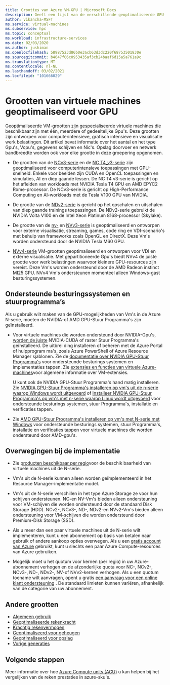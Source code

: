 ```yaml
---
title: Groottes van Azure VM-GPU | Microsoft Docs
description: Geeft een lijst van de verschillende geoptimaliseerde GPU-grootten die beschikbaar zijn voor virtuele machines in Azure. Bevat informatie over het aantal Vcpu's, gegevens schijven en Nic's en de opslag doorvoer en netwerk bandbreedte voor grootten in deze serie.
author: vikancha-MSFT
ms.service: virtual-machines
ms.subservice: hpc
ms.topic: conceptual
ms.workload: infrastructure-services
ms.date: 02/03/2020
ms.author: jushiman
ms.openlocfilehash: 58987523d86b0e3acb63d3dc220f68753501830e
ms.sourcegitcommit: b4647f06c0953435af3cb24baaf6d15a5a761a9c
ms.translationtype: MT
ms.contentlocale: nl-NL
ms.lasthandoff: 03/02/2021
ms.locfileid: "101666029"
---
```

# <a name="gpu-optimized-virtual-machine-sizes"></a>Grootten van virtuele machines geoptimaliseerd voor GPU

Geoptimaliseerde VM-grootten zijn gespecialiseerde virtuele machines die beschikbaar zijn met één, meerdere of gedeeltelijke Gpu's. Deze grootten zijn ontworpen voor computerintensieve, grafisch intensieve en visualisatie werk belastingen. Dit artikel bevat informatie over het aantal en het type Gpu's, Vcpu's, gegevens schijven en Nic's. Opslag doorvoer en netwerk bandbreedte worden ook voor elke grootte in deze groepering opgenomen.

- De grootten van de [NCv3-serie](ncv3-series.md) en de [NC T4_v3-serie](nct4-v3-series.md) zijn geoptimaliseerd voor computerintensieve toepassingen met GPU-snelheid. Enkele voor beelden zijn CUDA en OpenCL toepassingen en simulaties, AI en diep gaande lessen. De NC T4 v3-serie is gericht op het afleiden van workloads met NVIDIA Tesla T4 GPU en AMD EPYC2 Rome-processor. De NCv3-serie is gericht op High-Performance Computing en AI-workloads met de Tesla V100 GPU van NVIDIA.

- De grootte van de [NDv2-serie](ndv2-series.md) is gericht op het opschalen en uitschalen van diep gaande trainings toepassingen. De NDv2-serie gebruikt de NVIDIA Volta V100 en de Intel Xeon Platinum 8168-processor (Skylake).

- De grootte van de [nv-](nv-series.md) en [NVv3-serie](nvv3-series.md) is geoptimaliseerd en ontworpen voor externe visualisatie, streaming, games, code ring en VDI-scenario's met behulp van frameworks zoals OpenGL en DirectX. Deze Vm's worden ondersteund door de NVIDIA Tesla M60 GPU.

- [NVv4-serie](nvv4-series.md) VM-grootten geoptimaliseerd en ontworpen voor VDI en externe visualisatie. Met gepartitioneerde Gpu's biedt NVv4 de juiste grootte voor werk belastingen waarvoor kleinere GPU-resources zijn vereist. Deze Vm's worden ondersteund door de AMD Radeon instinct MI25 GPU. NVv4 Vm's ondersteunen momenteel alleen Windows-gast besturingssystemen.

## <a name="supported-operating-systems-and-drivers"></a>Ondersteunde besturingssystemen en stuurprogramma’s

Als u gebruik wilt maken van de GPU-mogelijkheden van Vm's in de Azure N-serie, moeten de NVIDIA-of AMD GPU-Stuur Programma's zijn geïnstalleerd.

- Voor virtuele machines die worden ondersteund door NVIDIA-Gpu's, [worden de juiste](./extensions/hpccompute-gpu-windows.md) NVIDIA-CUDA of raster Stuur Programma's geïnstalleerd. De uitbrei ding installeren of beheren met de Azure Portal of hulpprogram ma's, zoals Azure PowerShell of Azure Resource Manager sjablonen. Zie de [documentatie over NVIDIA GPU-Stuur Programma's](./extensions/hpccompute-gpu-windows.md) voor ondersteunde besturings systemen en implementaties tappen. Zie [extensies en functies van virtuele Azure-machines](./extensions/overview.md)voor algemene informatie over VM-extensies.   

   U kunt ook de NVIDIA GPU-Stuur Programma's hand matig installeren. Zie [NVIDIA GPU-Stuur Programma's installeren op vm's uit de n-serie waarop Windows wordt uitgevoerd](./windows/n-series-driver-setup.md) of [Installeer NVIDIA GPU-Stuur Programma's op vm's met n-serie waarop Linux wordt uitgevoerd](./linux/n-series-driver-setup.md) voor ondersteunde besturings systemen, stuur Programma's, installatie en verificaties tappen.

- Zie [AMD GPU-Stuur Programma's installeren op vm's met N-serie met Windows](./windows/n-series-amd-driver-setup.md) voor ondersteunde besturings systemen, stuur Programma's, installatie en verificaties tappen voor virtuele machines die worden ondersteund door AMD-gpu's.

## <a name="deployment-considerations"></a>Overwegingen bij de implementatie

- Zie [producten beschikbaar per regio](https://azure.microsoft.com/regions/services/)voor de beschik baarheid van virtuele machines uit de N-serie.

- Vm's uit de N-serie kunnen alleen worden geïmplementeerd in het Resource Manager-implementatie model.

- Vm's uit de N-serie verschillen in het type Azure Storage ze voor hun schijven ondersteunen. NC-en NV-Vm's bieden alleen ondersteuning voor VM-schijven die worden ondersteund door de standaard Disk Storage (HDD). NCv2-, NCv3-, ND-, NDv2-en NVv2-Vm's bieden alleen ondersteuning voor VM-schijven die worden ondersteund door Premium-Disk Storage (SSD).

- Als u meer dan een paar virtuele machines uit de N-serie wilt implementeren, kunt u een abonnement op basis van betalen naar gebruik of andere aankoop opties overwegen. Als u een [gratis account van Azure](https://azure.microsoft.com/free/) gebruikt, kunt u slechts een paar Azure Compute-resources van Azure gebruiken.

- Mogelijk moet u het quotum voor kernen (per regio) in uw Azure-abonnement verhogen en de afzonderlijke quota voor NC-, NCv2-, NCv3-, ND-, NDv2-, NV-of NVv2-kernen verhogen. Als u een quotum toename wilt aanvragen, opent u gratis [een aanvraag voor een online klant ondersteuning](../azure-portal/supportability/how-to-create-azure-support-request.md) . De standaard limieten kunnen variëren, afhankelijk van de categorie van uw abonnement.

## <a name="other-sizes"></a>Andere grootten

- [Algemeen gebruik](sizes-general.md)
- [Geoptimaliseerde rekenkracht](sizes-compute.md)
- [Krachtig rekenvermogen](sizes-hpc.md)
- [Geoptimaliseerd voor geheugen](sizes-memory.md)
- [Geoptimaliseerd voor opslag](sizes-storage.md)
- [Vorige generaties](sizes-previous-gen.md)

## <a name="next-steps"></a>Volgende stappen

Meer informatie over hoe [Azure Compute units (ACU)](acu.md) u kan helpen bij het vergelijken van de reken prestaties in azure-sku's.
